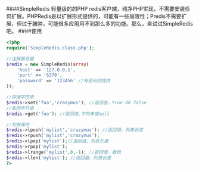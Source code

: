 ####SimpleRedis
轻量级的的PHP redis客户端，纯净PHP实现，不需要安装任何扩展。PHPRedis是以扩展形式提供的，可能有一些局限性；Predis不需要扩展，但过于臃肿，可能很多应用用不到那么多的功能。那么，来试试SimpleRedis吧。
####使用
```php
<?php 
require('SimpleRedis.class.php');

//连接服务器
$redis = new SimpleRedis(array(
	'host' => '127.0.0.1',
	'port' => '6379',
	'password' => '123456' //有密码则提供
));

//存储字符串
$redis->set('foo','crazymus'); //返回值，true OR false
//取回字符串
$redis->get('foo'); //返回值,字符串或null

//列表操作
$redis->lpush('mylist','crazymus'); //返回值，列表长度
$redis->rpush('mylist','crazymus'); 
$redis->lpop('mylist');//返回值，列表长度
$redis->rpop('mylist');
$redis->lrange('mylist',0,-1); //返回值，数组
$redis->llen('mylist'); //返回值，列表长度
?>
```